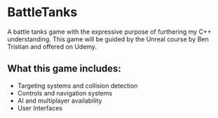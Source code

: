 # BattleTanks
A battle tanks game with the expressive purpose of furthering my C++ understanding. This game will be guided by the Unreal course by Ben Tristian and offered on Udemy.

## What this game includes:
* Targeting systems and collision detection
* Controls and navigation systems
* AI and multiplayer availability
* User Interfaces
